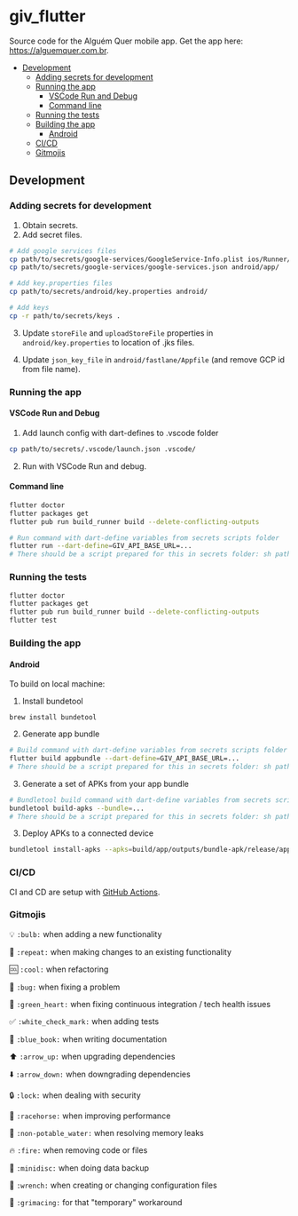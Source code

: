 <!-- omit in toc -->
# giv_flutter

Source code for the Alguém Quer mobile app. Get the app here: https://alguemquer.com.br.

- [Development](#development)
  - [Adding secrets for development](#adding-secrets-for-development)
  - [Running the app](#running-the-app)
    - [VSCode Run and Debug](#vscode-run-and-debug)
    - [Command line](#command-line)
  - [Running the tests](#running-the-tests)
  - [Building the app](#building-the-app)
    - [Android](#android)
  - [CI/CD](#cicd)
  - [Gitmojis](#gitmojis)

## Development

### Adding secrets for development

1. Obtain secrets.
2. Add secret files.

```sh
# Add google services files
cp path/to/secrets/google-services/GoogleService-Info.plist ios/Runner/
cp path/to/secrets/google-services/google-services.json android/app/

# Add key.properties files
cp path/to/secrets/android/key.properties android/

# Add keys
cp -r path/to/secrets/keys .
```

3. Update `storeFile` and `uploadStoreFile` properties in `android/key.properties` to location of .jks files.

4. Update `json_key_file` in `android/fastlane/Appfile` (and remove GCP id from file name).

### Running the app

#### VSCode Run and Debug

1. Add launch config with dart-defines to .vscode folder
```sh
cp path/to/secrets/.vscode/launch.json .vscode/
```

2. Run with VSCode Run and debug. 
#### Command line

```sh
flutter doctor
flutter packages get
flutter pub run build_runner build --delete-conflicting-outputs

# Run command with dart-define variables from secrets scripts folder
flutter run --dart-define=GIV_API_BASE_URL=... 
# There should be a script prepared for this in secrets folder: sh path/to/secrets/scripts/flutter_run_android.sh
```

### Running the tests
```sh
flutter doctor
flutter packages get
flutter pub run build_runner build --delete-conflicting-outputs
flutter test
```

### Building the app
#### Android
To build on local machine:

1. Install bundetool
```
brew install bundetool
```

2. Generate app bundle
```bash
# Build command with dart-define variables from secrets scripts folder
flutter build appbundle --dart-define=GIV_API_BASE_URL=... 
# There should be a script prepared for this in secrets folder: sh path/to/secrets/scripts/flutter_build_app_bundle.sh
```

3. Generate a set of APKs from your app bundle
```bash
# Bundletool build command with dart-define variables from secrets scripts folder
bundletool build-apks --bundle=...
# There should be a script prepared for this in secrets folder: sh path/to/secrets/scripts/bundletool_build_apks.sh
```

3. Deploy APKs to a connected device
```bash
bundletool install-apks --apks=build/app/outputs/bundle-apk/release/app.apks
```

### CI/CD
CI and CD are setup with [GitHub Actions](.github/workflows/cicd.yml).

### Gitmojis

:bulb: `:bulb:` when adding a new functionality

:repeat: `:repeat:` when making changes to an existing functionality

:cool: `:cool:` when refactoring

:bug: `:bug:` when fixing a problem

:green_heart: `:green_heart:` when fixing continuous integration / tech health issues

:white_check_mark: `:white_check_mark:` when adding tests

:blue_book: `:blue_book:` when writing documentation

:arrow_up: `:arrow_up:` when upgrading dependencies

:arrow_down: `:arrow_down:` when downgrading dependencies

:lock: `:lock:` when dealing with security

:racehorse: `:racehorse:` when improving performance

:non-potable_water: `:non-potable_water:` when resolving memory leaks

:fire: `:fire:` when removing code or files

:minidisc: `:minidisc:` when doing data backup

:wrench: `:wrench:` when creating or changing configuration files

:grimacing: `:grimacing:` for that "temporary" workaround